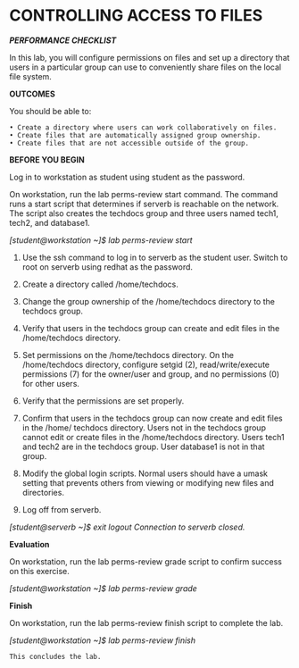 # CONTROLLING ACCESS TO FILES #


***PERFORMANCE CHECKLIST*** 

In this lab, you will configure permissions on files and set up a directory that users in a particular group can use to conveniently share files on the local file system. 

**OUTCOMES** 

You should be able to: 

    • Create a directory where users can work collaboratively on files. 
    • Create files that are automatically assigned group ownership. 
    • Create files that are not accessible outside of the group. 

**BEFORE YOU BEGIN**

Log in to workstation as student using student as the password. 

On workstation, run the lab perms-review start command. The command runs a start script that determines if serverb is reachable on the network. The script also creates the techdocs group and three users named tech1, tech2, and database1. 

*[student@workstation ~]$ lab perms-review start*

1. Use the ssh command to log in to serverb as the student user. Switch to root on serverb using redhat as the password.

2. Create a directory called /home/techdocs.

3. Change the group ownership of the /home/techdocs directory to the techdocs group.

4. Verify that users in the techdocs group can create and edit files in the /home/techdocs directory.

5. Set permissions on the /home/techdocs directory. On the /home/techdocs directory, configure setgid (2), read/write/execute permissions (7) for the owner/user and group, and no permissions (0) for other users.

6. Verify that the permissions are set properly.

7. Confirm that users in the techdocs group can now create and edit files in the /home/ techdocs directory. Users not in the techdocs group cannot edit or create files in the /home/techdocs directory. Users tech1 and tech2 are in the techdocs group. User database1 is not in that group.

8. Modify the global login scripts. Normal users should have a umask setting that prevents others from viewing or modifying new files and directories.

9. Log off from serverb.

*[student@serverb ~]$ exit logout Connection to serverb closed.* 

**Evaluation**

On workstation, run the lab perms-review grade script to confirm success on this exercise. 

*[student@workstation ~]$ lab perms-review grade* 

**Finish**

On workstation, run the lab perms-review finish script to complete the lab. 

*[student@workstation ~]$ lab perms-review finish* 

    This concludes the lab. 
